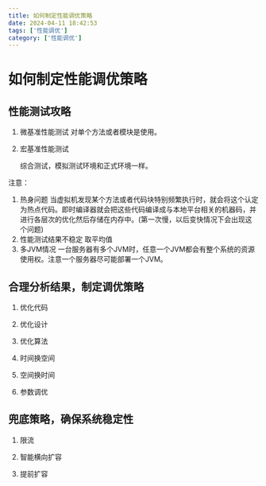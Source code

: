 ```yaml
---
title: 如何制定性能调优策略
date: 2024-04-11 18:42:53
tags: ['性能调优']
category: ['性能调优']
---
```

# 如何制定性能调优策略

## 性能测试攻略

1. 微基准性能测试
   对单个方法或者模块是使用。

2. 宏基准性能测试

   综合测试，模拟测试环境和正式环境一样。

注意：

1. 热身问题
   当虚拟机发现某个方法或者代码块特别频繁执行时，就会将这个认定为热点代码。即时编译器就会把这些代码编译成与本地平台相关的机器码，并进行各层次的优化然后存储在内存中。(第一次慢，以后变快情况下会出现这个问题)
2. 性能测试结果不稳定
   取平均值
3. 多JVM情况
   一台服务器有多个JVM时，任意一个JVM都会有整个系统的资源使用权。注意一个服务器尽可能部署一个JVM。

## 合理分析结果，制定调优策略

1. 优化代码

2. 优化设计

3. 优化算法

4. 时间换空间

5. 空间换时间

6. 参数调优

## 兜底策略，确保系统稳定性

1. 限流

2. 智能横向扩容

3. 提前扩容

      